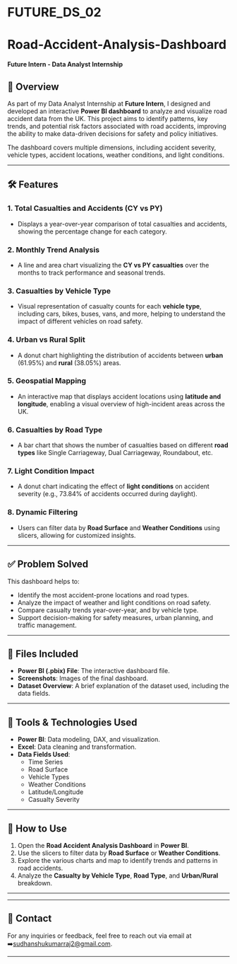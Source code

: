 # FUTURE_DS_02





# Road-Accident-Analysis-Dashboard



**Future Intern - Data Analyst Internship**

## 🚦 Overview
As part of my Data Analyst Internship at **Future Intern**, I designed and developed an interactive **Power BI dashboard** to analyze and visualize road accident data from the UK. This project aims to identify patterns, key trends, and potential risk factors associated with road accidents, improving the ability to make data-driven decisions for safety and policy initiatives.

The dashboard covers multiple dimensions, including accident severity, vehicle types, accident locations, weather conditions, and light conditions.

---

## 🛠️ Features

### 1. **Total Casualties and Accidents (CY vs PY)**
- Displays a year-over-year comparison of total casualties and accidents, showing the percentage change for each category.

### 2. **Monthly Trend Analysis**
- A line and area chart visualizing the **CY vs PY casualties** over the months to track performance and seasonal trends.

### 3. **Casualties by Vehicle Type**
- Visual representation of casualty counts for each **vehicle type**, including cars, bikes, buses, vans, and more, helping to understand the impact of different vehicles on road safety.

### 4. **Urban vs Rural Split**
- A donut chart highlighting the distribution of accidents between **urban** (61.95%) and **rural** (38.05%) areas.

### 5. **Geospatial Mapping**
- An interactive map that displays accident locations using **latitude and longitude**, enabling a visual overview of high-incident areas across the UK.

### 6. **Casualties by Road Type**
- A bar chart that shows the number of casualties based on different **road types** like Single Carriageway, Dual Carriageway, Roundabout, etc.

### 7. **Light Condition Impact**
- A donut chart indicating the effect of **light conditions** on accident severity (e.g., 73.84% of accidents occurred during daylight).

### 8. **Dynamic Filtering**
- Users can filter data by **Road Surface** and **Weather Conditions** using slicers, allowing for customized insights.

---

## ✅ Problem Solved
This dashboard helps to:
- Identify the most accident-prone locations and road types.
- Analyze the impact of weather and light conditions on road safety.
- Compare casualty trends year-over-year, and by vehicle type.
- Support decision-making for safety measures, urban planning, and traffic management.

---

## 📂 Files Included
- **Power BI (.pbix) File**: The interactive dashboard file.
- **Screenshots**: Images of the final dashboard.
- **Dataset Overview**: A brief explanation of the dataset used, including the data fields.

---

## 🔧 Tools & Technologies Used
- **Power BI**: Data modeling, DAX, and visualization.
- **Excel**: Data cleaning and transformation.
- **Data Fields Used**:
  - Time Series
  - Road Surface
  - Vehicle Types
  - Weather Conditions
  - Latitude/Longitude
  - Casualty Severity

---

## 📝 How to Use
1. Open the **Road Accident Analysis Dashboard** in **Power BI**.
2. Use the slicers to filter data by **Road Surface** or **Weather Conditions**.
3. Explore the various charts and map to identify trends and patterns in road accidents.
4. Analyze the **Casualty by Vehicle Type**, **Road Type**, and **Urban/Rural** breakdown.

---
---

## 💬 Contact
For any inquiries or feedback, feel free to reach out via email at ➡️sudhanshukumarraj2@gmail.com.

---

